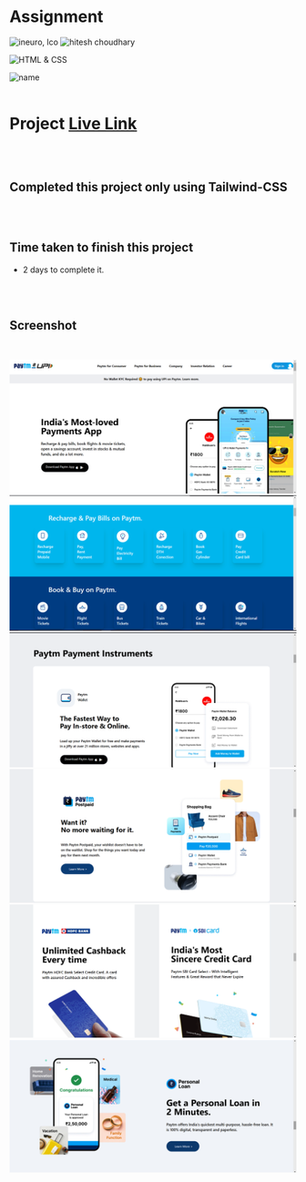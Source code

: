 # Assignment 

![ineuro, lco](https://img.shields.io/badge/iNeuron-LCO-green)
![hitesh choudhary](https://img.shields.io/badge/Hitesh--Choudhary-Full--stack--JS--bootcamp-red)

![HTML & CSS](https://img.shields.io/badge/HTML-CSS-orange)

![name](https://img.shields.io/badge/Vivek--Maurya-MCA)
<br>
 <br>

# Project  [Live Link](https://vivek-paytm.netlify.app/)

<br>
 <br>

 ## Completed this project only using Tailwind-CSS

 <br>
 <br>


## Time taken to finish this project

-   2 days to complete it.

<br>
<br>

## Screenshot
<br>

![Desktop](./Screenshot.png)
![Desktop](./Screenshot2.png)
![Desktop](./Screenshot3.png)
![Desktop](./Screenshot4.png)
![Desktop](./Screenshot5.png)
![Desktop](./Screenshot6.png)